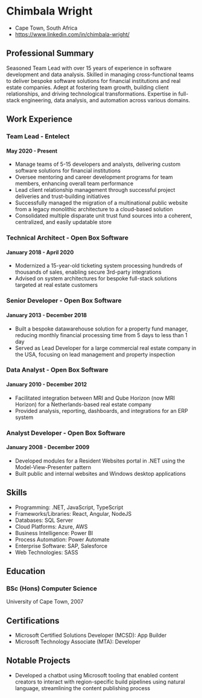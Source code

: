 # Chimbala Wright

- Cape Town, South Africa
- https://www.linkedin.com/in/chimbala-wright/

## Professional Summary

Seasoned Team Lead with over 15 years of experience in software development and data analysis. Skilled in managing cross-functional teams to deliver bespoke software solutions for financial institutions and real estate companies. Adept at fostering team growth, building client relationships, and driving technological transformations. Expertise in full-stack engineering, data analysis, and automation across various domains.

## Work Experience

### Team Lead - Entelect

#### May 2020 - Present

- Manage teams of 5-15 developers and analysts, delivering custom software solutions for financial institutions
- Oversee mentoring and career development programs for team members, enhancing overall team performance
- Lead client relationship management through successful project deliveries and trust-building initiatives
- Successfully managed the migration of a multinational public website from a legacy monolithic architecture to a cloud-based solution
- Consolidated multiple disparate unit trust fund sources into a coherent, centralized, and easily updatable store

### Technical Architect - Open Box Software

#### January 2018 - April 2020

- Modernized a 15-year-old ticketing system processing hundreds of thousands of sales, enabling secure 3rd-party integrations
- Advised on system architectures for bespoke full-stack solutions targeted at real estate customers

### Senior Developer - Open Box Software

#### January 2013 - December 2018

- Built a bespoke datawarehouse solution for a property fund manager, reducing monthly financial processing time from 5 days to less than 1 day
- Served as Lead Developer for a large commercial real estate company in the USA, focusing on lead management and property inspection

### Data Analyst - Open Box Software

#### January 2010 - December 2012

- Facilitated integration between MRI and Qube Horizon (now MRI Horizon) for a Netherlands-based real estate company
- Provided analysis, reporting, dashboards, and integrations for an ERP system

### Analyst Developer - Open Box Software

#### January 2008 - December 2009

- Developed modules for a Resident Websites portal in .NET using the Model-View-Presenter pattern
- Built public and internal websites and Windows desktop applications

## Skills

- Programming: .NET, JavaScript, TypeScript
- Frameworks/Libraries: React, Angular, NodeJS
- Databases: SQL Server
- Cloud Platforms: Azure, AWS
- Business Intelligence: Power BI
- Process Automation: Power Automate
- Enterprise Software: SAP, Salesforce
- Web Technologies: SASS

## Education

### BSc (Hons) Computer Science

University of Cape Town, 2007

## Certifications

- Microsoft Certified Solutions Developer (MCSD): App Builder
- Microsoft Technology Associate (MTA): Developer

## Notable Projects

- Developed a chatbot using Microsoft tooling that enabled content creators to interact with region-specific build pipelines using natural language, streamlining the content publishing process
